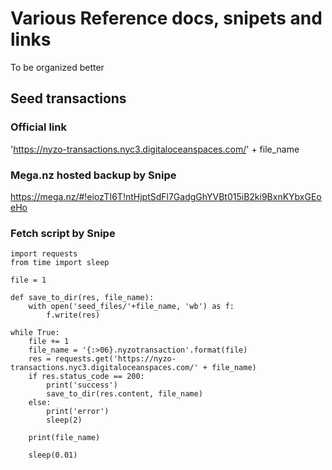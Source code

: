 # Various Reference docs, snipets and links

To be organized better

## Seed transactions

### Official link

'https://nyzo-transactions.nyc3.digitaloceanspaces.com/' + file_name

### Mega.nz hosted backup by Snipe

https://mega.nz/#!eiozTI6T!ntHjptSdFl7GadgGhYVBt015iB2ki9BxnKYbxGEoeHo

### Fetch script by Snipe

```
import requests
from time import sleep

file = 1

def save_to_dir(res, file_name):
    with open('seed_files/'+file_name, 'wb') as f:
        f.write(res)

while True:
    file += 1
    file_name = '{:>06}.nyzotransaction'.format(file)
    res = requests.get('https://nyzo-transactions.nyc3.digitaloceanspaces.com/' + file_name)
    if res.status_code == 200:
        print('success')
        save_to_dir(res.content, file_name)
    else:
        print('error')
        sleep(2)

    print(file_name)

    sleep(0.01)
```
